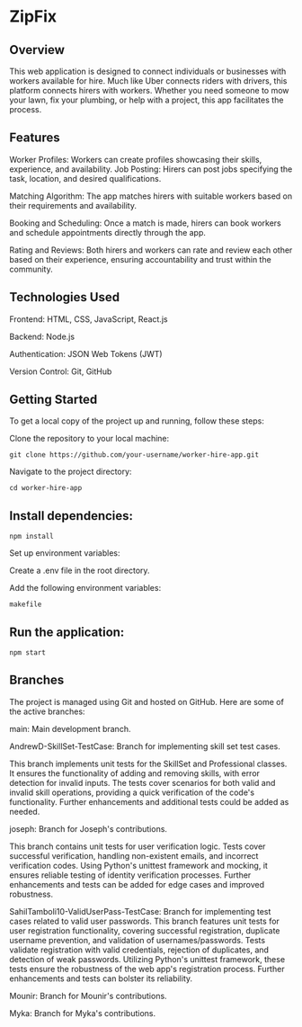 # ZipFix

## Overview
This web application is designed to connect individuals or businesses with workers available for hire. Much like Uber connects riders with drivers, this platform connects hirers with workers. Whether you need someone to mow your lawn, fix your plumbing, or help with a project, this app facilitates the process.

## Features
Worker Profiles: Workers can create profiles showcasing their skills, experience, and availability.
Job Posting: Hirers can post jobs specifying the task, location, and desired qualifications.

Matching Algorithm: The app matches hirers with suitable workers based on their requirements and availability.

Booking and Scheduling: Once a match is made, hirers can book workers and schedule appointments directly through the app.

Rating and Reviews: Both hirers and workers can rate and review each other based on their experience, ensuring accountability and trust within the community.

## Technologies Used

Frontend: HTML, CSS, JavaScript, React.js

Backend: Node.js

Authentication: JSON Web Tokens (JWT)

Version Control: Git, GitHub

## Getting Started

To get a local copy of the project up and running, follow these steps:

Clone the repository to your local machine:

```
git clone https://github.com/your-username/worker-hire-app.git
```

Navigate to the project directory:

```
cd worker-hire-app
```

## Install dependencies:

```
npm install
```

Set up environment variables:

Create a .env file in the root directory.

Add the following environment variables:

```
makefile
```

## Run the application:

```
npm start
```

## Branches
The project is managed using Git and hosted on GitHub. Here are some of the active branches:

main: Main development branch.

AndrewD-SkillSet-TestCase: Branch for implementing skill set test cases.

This branch implements unit tests for the SkillSet and Professional classes. It ensures the functionality of adding and removing skills, with error detection for invalid inputs. The tests cover scenarios for both valid and invalid skill operations, providing a quick verification of the code's functionality. Further enhancements and additional tests could be added as needed.

joseph: Branch for Joseph's contributions.

This branch contains unit tests for user verification logic. Tests cover successful verification, handling non-existent emails, and incorrect verification codes. Using Python's unittest framework and mocking, it ensures reliable testing of identity verification processes. Further enhancements and tests can be added for edge cases and improved robustness.

SahilTamboli10-ValidUserPass-TestCase: Branch for implementing test cases related to valid user passwords.
This branch features unit tests for user registration functionality, covering successful registration, duplicate username prevention, and validation of usernames/passwords. Tests validate registration with valid credentials, rejection of duplicates, and detection of weak passwords. Utilizing Python's unittest framework, these tests ensure the robustness of the web app's registration process. Further enhancements and tests can bolster its reliability.

Mounir: Branch for Mounir's contributions.

Myka: Branch for Myka's contributions.
